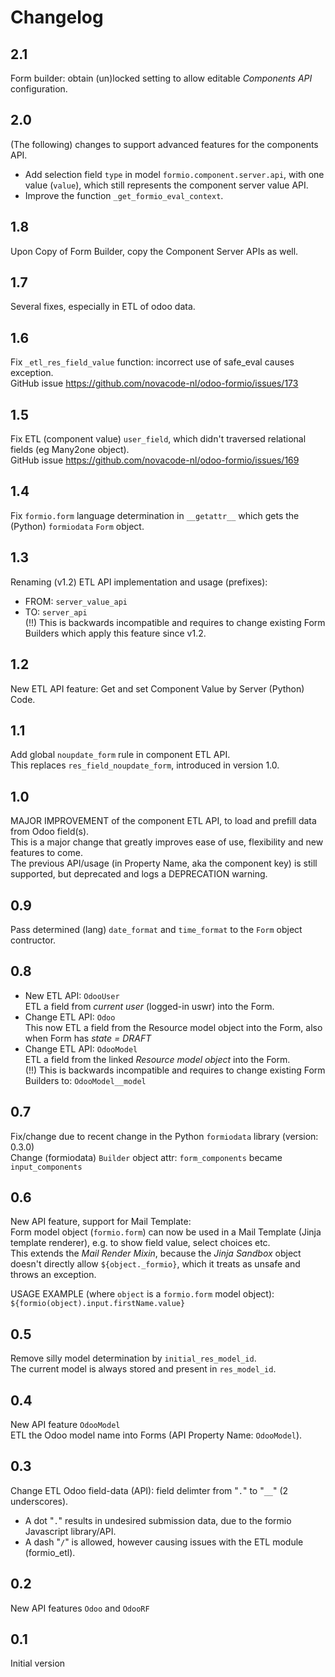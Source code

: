 # Changelog

## 2.1

Form builder: obtain (un)locked setting to allow editable *Components API* configuration.

## 2.0

(The following) changes to support advanced features for the components API.
- Add selection field `type` in model `formio.component.server.api`, with one value (`value`), which still represents the component server value API.
- Improve the function `_get_formio_eval_context`.

## 1.8

Upon Copy of Form Builder, copy the Component Server APIs as well.

## 1.7

Several fixes, especially in ETL of odoo data.

## 1.6

Fix `_etl_res_field_value` function: incorrect use of safe_eval causes exception.\
GitHub issue https://github.com/novacode-nl/odoo-formio/issues/173

## 1.5

Fix ETL (component value) `user_field`, which didn't traversed relational fields (eg Many2one object).\
GitHub issue https://github.com/novacode-nl/odoo-formio/issues/169

## 1.4

Fix `formio.form` language determination in `__getattr__` which gets the (Python) `formiodata` `Form` object.

## 1.3

Renaming (v1.2) ETL API implementation and usage (prefixes):
- FROM: `server_value_api`
- TO: `server_api`\
(!!) This is backwards incompatible and requires to change existing Form Builders which apply this feature since v1.2.

## 1.2

New ETL API feature: Get and set Component Value by Server (Python) Code.

## 1.1

Add global `noupdate_form` rule in component ETL API.\
This replaces `res_field_noupdate_form`, introduced in version 1.0.

## 1.0

MAJOR IMPROVEMENT of the component ETL API, to load and prefill data from Odoo field(s).\
 This is a major change that greatly improves ease of use, flexibility and new features to come.\
The previous API/usage (in Property Name, aka the component key) is still supported, but deprecated and logs a DEPRECATION warning.

## 0.9

Pass determined (lang) `date_format` and `time_format` to the `Form` object contructor.

## 0.8

- New ETL API: `OdooUser`\
ETL a field from *current user* (logged-in uswr) into the Form.
- Change ETL API: `Odoo`\
This now ETL a field from the Resource model object into the Form, also when Form has *state = DRAFT*
- Change ETL API: `OdooModel`\
ETL a field from the linked *Resource model object* into the Form.\
(!!) This is backwards incompatible and requires to change existing Form Builders to: `OdooModel__model`

## 0.7

Fix/change due to recent change in the Python `formiodata` library (version: 0.3.0)\
Change (formiodata) `Builder` object attr: `form_components` became `input_components`

## 0.6

New API feature, support for Mail Template:\
Form model object (`formio.form`) can now be used in a Mail Template (Jinja template renderer), e.g. to show field value, select choices etc.\
This extends the *Mail Render Mixin*, because the *Jinja Sandbox* object doesn't directly allow `${object._formio}`, which it treats as unsafe and throws an exception.

USAGE EXAMPLE (where `object` is a `formio.form` model object):\
`${formio(object).input.firstName.value}`

## 0.5

Remove silly model determination by `initial_res_model_id`.\
The current model is always stored and present in `res_model_id`.

## 0.4

New API feature `OdooModel`\
ETL the Odoo model name into Forms (API Property Name: `OdooModel`).

## 0.3

Change ETL Odoo field-data (API): field delimter from "`.`" to "`__`" (2 underscores).
- A dot "`.`" results in undesired submission data, due to the formio Javascript library/API.
- A dash "`/`" is allowed, however causing issues with the ETL module (formio_etl).

## 0.2

New API features `Odoo` and `OdooRF`

## 0.1

Initial version
